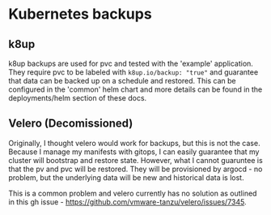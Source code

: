 # Kubernetes backups

## k8up
k8up backups are used for pvc and tested with the 'example' application. They require pvc to be labeled with `k8up.io/backup: "true"` and guarantee that data can be backed up on a schedule and restored. This can be configured in the 'common' helm chart and more details can be found in the deployments/helm section of these docs.

## Velero (Decomissioned)
Originally, I thought velero would work for backups, but this is not the case. Because I manage my manifests with gitops, I can easily guarantee that my cluster will bootstrap and restore state. However, what I cannot guaruntee is that the pv and pvc will be restored. They will be provisioned by argocd - no problem, but the underlying data will be new and historical data is lost.

This is a common problem and velero currently has no solution as outlined in this gh issue - https://github.com/vmware-tanzu/velero/issues/7345.
